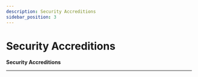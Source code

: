 ```yaml
---
description: Security Accreditions
sidebar_position: 3
---
```


# Security Accreditions

**Security Accreditions**
<hr />

